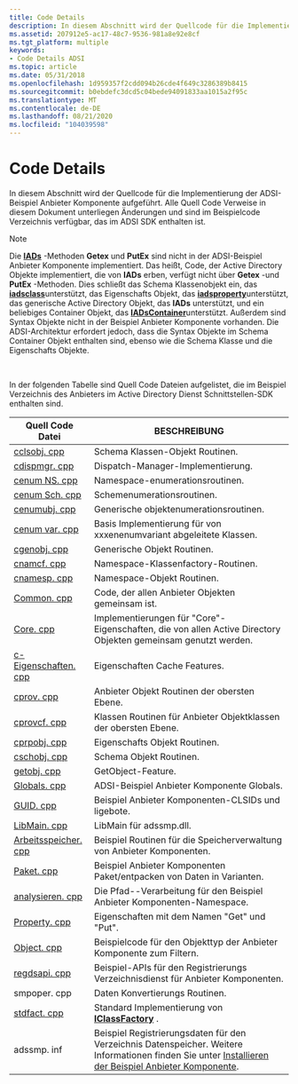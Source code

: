 ```yaml
---
title: Code Details
description: In diesem Abschnitt wird der Quellcode für die Implementierung der ADSI-Beispiel Anbieter Komponente aufgeführt. Alle Quell Code Verweise in diesem Dokument unterliegen Änderungen und sind im Beispielcode Verzeichnis verfügbar, das im ADSI SDK enthalten ist.
ms.assetid: 207912e5-ac17-48c7-9536-981a8e92e8cf
ms.tgt_platform: multiple
keywords:
- Code Details ADSI
ms.topic: article
ms.date: 05/31/2018
ms.openlocfilehash: 1d959357f2cdd094b26cde4f649c3286389b8415
ms.sourcegitcommit: b0ebdefc3dcd5c04bede94091833aa1015a2f95c
ms.translationtype: MT
ms.contentlocale: de-DE
ms.lasthandoff: 08/21/2020
ms.locfileid: "104039598"
---
```

# <a name="code-details"></a>Code Details

In diesem Abschnitt wird der Quellcode für die Implementierung der ADSI-Beispiel Anbieter Komponente aufgeführt. Alle Quell Code Verweise in diesem Dokument unterliegen Änderungen und sind im Beispielcode Verzeichnis verfügbar, das im ADSI SDK enthalten ist.

> [!Note]  
> Die [**IADs**](/windows/desktop/api/Iads/nn-iads-iads) -Methoden **Getex** und **PutEx** sind nicht in der ADSI-Beispiel Anbieter Komponente implementiert. Das heißt, Code, der Active Directory Objekte implementiert, die von **IADs** erben, verfügt nicht über **Getex** -und **PutEx** -Methoden. Dies schließt das Schema Klassenobjekt ein, das [**iadsclass**](/windows/desktop/api/Iads/nn-iads-iadsclass)unterstützt, das Eigenschafts Objekt, das [**iadsproperty**](/windows/desktop/api/Iads/nn-iads-iadsproperty)unterstützt, das generische Active Directory Objekt, das **IADs** unterstützt, und ein beliebiges Container Objekt, das [**IADsContainer**](/windows/desktop/api/Iads/nn-iads-iadscontainer)unterstützt. Außerdem sind Syntax Objekte nicht in der Beispiel Anbieter Komponente vorhanden. Die ADSI-Architektur erfordert jedoch, dass die Syntax Objekte im Schema Container Objekt enthalten sind, ebenso wie die Schema Klasse und die Eigenschafts Objekte.

 

In der folgenden Tabelle sind Quell Code Dateien aufgelistet, die im Beispiel Verzeichnis des Anbieters im Active Directory Dienst Schnittstellen-SDK enthalten sind.



| Quell Code Datei                 | BESCHREIBUNG                                                                                                                                                       |
|----------------------------------|-------------------------------------------------------------------------------------------------------------------------------------------------------------------|
| [cclsobj. cpp](cclsobj-cpp.md)   | Schema Klassen-Objekt Routinen.                                                                                                                                     |
| [cdispmgr. cpp](cdispmgr-cpp.md) | Dispatch-Manager-Implementierung.                                                                                                                                  |
| [cenum NS. cpp](cenumns-cpp.md)   | Namespace-enumerationsroutinen.                                                                                                                                   |
| [cenum Sch. cpp](cenumsch-cpp.md) | Schemenumerationsroutinen.                                                                                                                                      |
| [cenumubj. cpp](cenumobj-cpp.md) | Generische objektenumerationsroutinen.                                                                                                                              |
| [cenum var. cpp](cenumvar-cpp.md) | Basis Implementierung für von xxxenenumvariant abgeleitete Klassen.                                                                                                           |
| [cgenobj. cpp](cgenobj-cpp.md)   | Generische Objekt Routinen.                                                                                                                                          |
| [cnamcf. cpp](cnamcf-cpp.md)     | Namespace-Klassenfactory-Routinen.                                                                                                                                 |
| [cnamesp. cpp](cnamesp-cpp.md)   | Namespace-Objekt Routinen.                                                                                                                                        |
| [Common. cpp](common-cpp.md)     | Code, der allen Anbieter Objekten gemeinsam ist.                                                                                                                              |
| [Core. cpp](core-cpp.md)         | Implementierungen für "Core"-Eigenschaften, die von allen Active Directory Objekten gemeinsam genutzt werden.                                                                                     |
| [c-Eigenschaften. cpp](cprops-cpp.md)     | Eigenschaften Cache Features.                                                                                                                                          |
| [cprov. cpp](cprov-cpp.md)       | Anbieter Objekt Routinen der obersten Ebene.                                                                                                                               |
| [cprovcf. cpp](cprovcf-cpp.md)   | Klassen Routinen für Anbieter Objektklassen der obersten Ebene.                                                                                                                 |
| [cprpobj. cpp](cprpobj-cpp.md)   | Eigenschafts Objekt Routinen.                                                                                                                                         |
| [cschobj. cpp](cschobj-cpp.md)   | Schema Objekt Routinen.                                                                                                                                           |
| [getobj. cpp](getobj-cpp.md)     | GetObject-Feature.                                                                                                                                                |
| [Globals. cpp](globals-cpp.md)   | ADSI-Beispiel Anbieter Komponente Globals.                                                                                                                          |
| [GUID. cpp](guid-cpp.md)         | Beispiel Anbieter Komponenten-CLSIDs und ligebote.                                                                                                                     |
| [LibMain. cpp](libmain-cpp.md)   | LibMain für adssmp.dll.                                                                                                                                           |
| [Arbeitsspeicher. cpp](memory-cpp.md)     | Beispiel Routinen für die Speicherverwaltung von Anbieter Komponenten.                                                                                                            |
| [Paket. cpp](pack-cpp.md)         | Beispiel Anbieter Komponenten Paket/entpacken von Daten in Varianten.                                                                                                          |
| [analysieren. cpp](parse-cpp.md)       | Die Pfad--Verarbeitung für den Beispiel Anbieter Komponenten-Namespace.                                                                                                            |
| [Property. cpp](property-cpp.md) | Eigenschaften mit dem Namen "Get" und "Put".                                                                                                                                   |
| [Object. cpp](object-cpp.md)     | Beispielcode für den Objekttyp der Anbieter Komponente zum Filtern.                                                                                                   |
| [regdsapi. cpp](regdsapi-cpp.md) | Beispiel-APIs für den Registrierungs Verzeichnisdienst für Anbieter Komponenten.                                                                                                       |
| smpoper. cpp                      | Daten Konvertierungs Routinen.                                                                                                                                         |
| [stdfact. cpp](stdfact-cpp.md)   | Standard Implementierung von [**IClassFactory**](/windows/win32/api/unknwn/nn-unknwn-iclassfactory) .                                                                                                  |
| adssmp. inf                       | Beispiel Registrierungsdaten für den Verzeichnis Datenspeicher. Weitere Informationen finden Sie unter [Installieren der Beispiel Anbieter Komponente](installing-the-example-provider-component.md). |



 

 

 